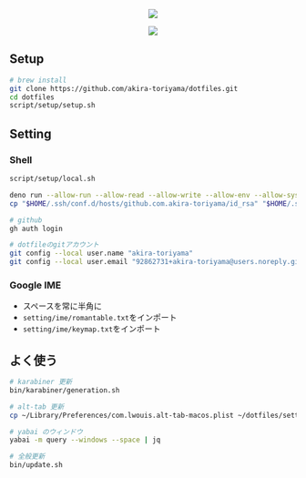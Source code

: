 <p align="center">
  <a href="https://github.com/akira-toriyama/dotfiles">
    <img src="https://user-images.githubusercontent.com/92862731/166393194-1c4a4338-ae35-4dee-bd0f-7fce2f7f01dd.png"/>
  </a>
</p>

<p align="center">
  <a href="https://github.com/akira-toriyama/dotfiles/actions/workflows/macos.yml">
    <img src="https://github.com/akira-toriyama/dotfiles/actions/workflows/macos.yml/badge.svg"/>
  </a>
</p>

## Setup

```bash
# brew install
git clone https://github.com/akira-toriyama/dotfiles.git
cd dotfiles
script/setup/setup.sh
```

## Setting

### Shell

```bash
script/setup/local.sh

deno run --allow-run --allow-read --allow-write --allow-env --allow-sys ~/dotfiles/bin/generateSsh.ts --accountName="akira-toriyama"
cp "$HOME/.ssh/conf.d/hosts/github.com.akira-toriyama/id_rsa" "$HOME/.ssh/conf.d/hosts/github.com.bird-studio/id_rsa"

# github
gh auth login

# dotfileのgitアカウント
git config --local user.name "akira-toriyama"
git config --local user.email "92862731+akira-toriyama@users.noreply.github.com"
```

### Google IME

- スペースを常に半角に
- `setting/ime/romantable.txt`をインポート
- `setting/ime/keymap.txt`をインポート

## よく使う

```bash
# karabiner 更新
bin/karabiner/generation.sh

# alt-tab 更新
cp ~/Library/Preferences/com.lwouis.alt-tab-macos.plist ~/dotfiles/setting/alt-tab/.

# yabai のウィンドウ
yabai -m query --windows --space | jq

# 全般更新
bin/update.sh
```
